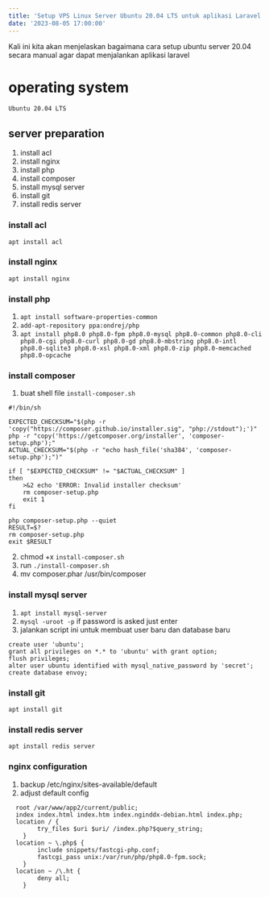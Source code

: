 ```yaml
---
title: 'Setup VPS Linux Server Ubuntu 20.04 LTS untuk aplikasi Laravel secara manual'
date: '2023-08-05 17:00:00'
---
```


Kali ini kita akan menjelaskan bagaimana cara setup ubuntu server 20.04 secara manual agar dapat menjalankan aplikasi laravel

# operating system
`Ubuntu 20.04 LTS`

## server preparation
1. install acl
2. install nginx
3. install php
4. install composer
5. install mysql server
6. install git
7. install redis server

### install acl
`apt install acl`

### install nginx
`apt install nginx`

### install php
1. `apt install software-properties-common`
2. `add-apt-repository ppa:ondrej/php`
3. `apt install php8.0 php8.0-fpm php8.0-mysql php8.0-common php8.0-cli php8.0-cgi php8.0-curl php8.0-gd php8.0-mbstring php8.0-intl php8.0-sqlite3 php8.0-xsl php8.0-xml php8.0-zip php8.0-memcached php8.0-opcache`

### install composer
1. buat shell file `install-composer.sh`
```
#!/bin/sh

EXPECTED_CHECKSUM="$(php -r 'copy("https://composer.github.io/installer.sig", "php://stdout");')"
php -r "copy('https://getcomposer.org/installer', 'composer-setup.php');"
ACTUAL_CHECKSUM="$(php -r "echo hash_file('sha384', 'composer-setup.php');")"

if [ "$EXPECTED_CHECKSUM" != "$ACTUAL_CHECKSUM" ]
then
    >&2 echo 'ERROR: Invalid installer checksum'
    rm composer-setup.php
    exit 1
fi

php composer-setup.php --quiet
RESULT=$?
rm composer-setup.php
exit $RESULT
```
2. chmod +x `install-composer.sh`
3. run `./install-composer.sh`
4. mv composer.phar /usr/bin/composer

### install mysql server
1. `apt install mysql-server`
2. `mysql -uroot -p` if password is asked just enter
3. jalankan script ini untuk membuat user baru dan database baru
```
create user 'ubuntu';
grant all privileges on *.* to 'ubuntu' with grant option;
flush privileges;
alter user ubuntu identified with mysql_native_password by 'secret';
create database envoy;
```

### install git
`apt install git`

### install redis server
`apt install redis server`

### nginx configuration
1. backup /etc/nginx/sites-available/default
2. adjust default config

```
  root /var/www/app2/current/public;
  index index.html index.htm index.nginddx-debian.html index.php;
  location / {
		try_files $uri $uri/ /index.php?$query_string;
	}
  location ~ \.php$ {
		include snippets/fastcgi-php.conf;
		fastcgi_pass unix:/var/run/php/php8.0-fpm.sock;
	}
  location ~ /\.ht {
		deny all;
	}
```
